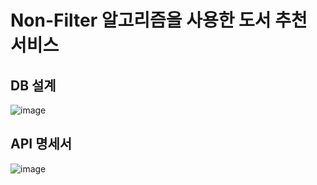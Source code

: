 # Non-Filter 알고리즘을 사용한 도서 추천 서비스

## DB 설계
![image](https://github.com/user-attachments/assets/d7ce52bd-201b-40c2-9e9d-b8a9cd256258)

## API 명세서 
![image](https://github.com/user-attachments/assets/24406ee4-5b46-46c0-9dcc-4b82ccef3a36)


